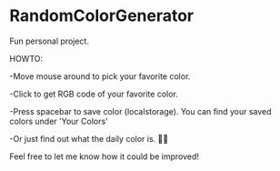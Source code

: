 # RandomColorGenerator

Fun personal project.

HOWTO:

-Move mouse around to pick your favorite color.

-Click to get RGB code of your favorite color.

-Press spacebar to save color (localstorage). You can find your saved colors under 'Your Colors'

-Or just find out what the daily color is. 🤷‍♂️


Feel free to let me know how it could be improved!
